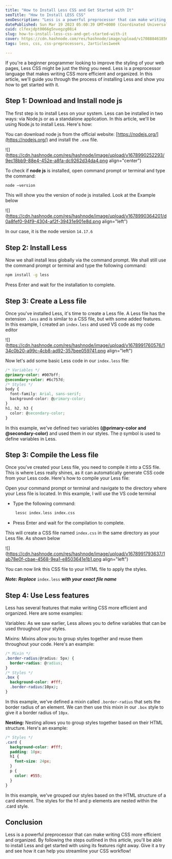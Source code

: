 ```yaml
---
title: "How to Install Less CSS and Get Started with It"
seoTitle: "How to Install LESS CSS"
seoDescription: "Less is a powerful preprocessor that can make writing CSS more efficient and organized. By following these steps, you'll be able to get started right away."
datePublished: Sun Mar 19 2023 05:00:39 GMT+0000 (Coordinated Universal Time)
cuid: clfexjdpt0066g5nvegzg08i4
slug: how-to-install-less-css-and-get-started-with-it
cover: https://cdn.hashnode.com/res/hashnode/image/upload/v1708884618568/3700099d-2bd3-4f0b-9a04-a89b157d7971.png
tags: less, css, css-preprocessors, 2articles1week

---
```


If you're a beginner programmer looking to improve the styling of your web pages, Less CSS might be just the thing you need. Less is a preprocessor language that makes writing CSS more efficient and organized. In this article, we'll guide you through the process of installing Less and show you how to get started with it.

## Step 1: Download and Install node js

The first step is to install Less on your system. Less can be installed in two ways: via Node.js or as a standalone application. In this article, we'll be using Node.js to install Less. Here's how:

You can download node js from the official website: [https://nodejs.org/](https://nodejs.org/) and install the `.exe` file.

![](https://cdn.hashnode.com/res/hashnode/image/upload/v1678990252293/9ec18bb9-88e4-452e-a8fa-dc9262d34da4.png align="center")

  
To check if **node js** is installed, open command prompt or terminal and type the command:

```bash
node –version
```

This will show you the version of node js installed. Look at the Example below

![](https://cdn.hashnode.com/res/hashnode/image/upload/v1678990364201/d0a8fef0-94f9-4304-af2f-39431e901e8d.png align="left")

In our case, it is the node version `14.17.6`

## Step 2: Install Less

Now we shall install less globally via the command prompt. We shall still use the command prompt or terminal and type the following command: 

```bash
npm install -g less
```

Press Enter and wait for the installation to complete.

## Step 3: Create a Less file

Once you've installed Less, it's time to create a Less file. A Less file has the extension `.less` and is similar to a CSS file, but with some added features. In this example, I created an `index.less` and used VS code as my code editor

![](https://cdn.hashnode.com/res/hashnode/image/upload/v1678991760576/134c0b20-a99c-4cb8-ad92-357bee059741.png align="left")

Now let's add some basic Less code in our `index.less` file:

```css
/* Variables */
@primary-color: #007bff;
@secondary-color: #6c757d;
/* Styles */
body {
  font-family: Arial, sans-serif;
  background-color: @primary-color;
}
h1, h2, h3 {
  color: @secondary-color;
}
```

In this example, we've defined two variables **(@primary-color and @secondary-color)** and used them in our styles. The `@` symbol is used to define variables in Less.

## Step 3: Compile the Less file

Once you've created your Less file, you need to compile it into a CSS file. This is where Less really shines, as it can automatically generate CSS code from your Less code. Here's how to compile your Less file:

Open your command prompt or terminal and navigate to the directory where your Less file is located. In this example, I will use the VS code terminal

* Type the following command:
    
    ```bash
     lessc index.less index.css
    ```
    
* Press Enter and wait for the compilation to complete.
    

This will create a CSS file named `index.css` in the same directory as your Less file. As shown below

![](https://cdn.hashnode.com/res/hashnode/image/upload/v1678991793637/1ab78e0f-cbae-4568-9ea1-e8503641e1b1.png align="left")

You can now link this CSS file to your HTML file to apply the styles.

***Note: Replace*** `index.less` ***with your exact file name***

## Step 4: Use Less features

Less has several features that make writing CSS more efficient and organized. Here are some examples:

Variables: As we saw earlier, Less allows you to define variables that can be used throughout your styles.

Mixins: Mixins allow you to group styles together and reuse them throughout your code. Here's an example:

```css
/* Mixin */
.border-radius(@radius: 5px) {
  border-radius: @radius;
}
/* Styles */
.box {
  background-color: #fff;
  .border-radius(10px);
}
```

In this example, we've defined a mixin called `.border-radius` that sets the border radius of an element. We can then use this mixin in our `.box` style to give it a border radius of `10px`.

**Nesting:** Nesting allows you to group styles together based on their HTML structure. Here's an example:

```css
/* Styles */
.card {
  background-color: #fff;
  padding: 10px; 
  h1 {
    font-size: 24px;
  }
  p {
    color: #555;
  }
}
```

In this example, we've grouped our styles based on the HTML structure of a card element. The styles for the h1 and p elements are nested within the .card style.

## Conclusion

Less is a powerful preprocessor that can make writing CSS more efficient and organized. By following the steps outlined in this article, you'll be able to install Less and get started with using its features right away. Give it a try and see how it can help you streamline your CSS workflow!
